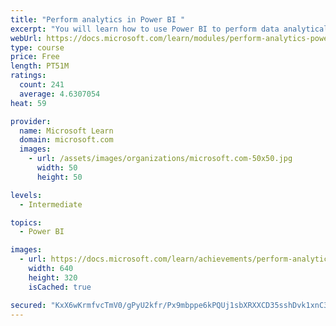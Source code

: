```yaml
---
title: "Perform analytics in Power BI "
excerpt: "You will learn how to use Power BI to perform data analytical functions, how to identify outliers in your data, how to group data together, and how to bin data for analysis. You will also learn how to perform time series analysis. Finally, you will work with advanced analytic features of Power BI, such as Quick Insights, AI Insights, and the Analyze feature."
webUrl: https://docs.microsoft.com/learn/modules/perform-analytics-power-bi/
type: course
price: Free
length: PT51M
ratings:
  count: 241
  average: 4.6307054
heat: 59

provider:
  name: Microsoft Learn
  domain: microsoft.com
  images:
    - url: /assets/images/organizations/microsoft.com-50x50.jpg
      width: 50
      height: 50

levels:
  - Intermediate

topics:
  - Power BI

images:
  - url: https://docs.microsoft.com/learn/achievements/perform-analytics-power-bi-social.png
    width: 640
    height: 320
    isCached: true

secured: "KxX6wKrmfvcTmV0/gPyU2kfr/Px9mbppe6kPQUj1sbXRXXCD35sshDvk1xnC35m3BVmVTUrAA63uFzpIl/gLHc3dkXNzDjG0rtbFNAzCvuvoduBcHo2FmYPAE/krBbKVe52ZaBHYn+AZ5+gUVpc+cq3qNmpYvGjmB/ziw4kXttdrtiPfWmNrj0FVtVkHp981RVKbsABBPguC65OXpNKfvjSKjdZBoB+mx1SYORTmGK1IG268qmz1cXPxGnEXAdW1tGRfKJQGhO9hgYdaxcyEU13DflkBr8+uW9mP71rjsmmmtkEp2mbdeFOEEfv8rjcoCOmKDE/lSgVbRtWsxBVGm7mvUAAJZpfktUVfXS/jB92t1snD8S8VTGlj4JYMwztV1UrVhV40vmSAUYKdHyAmeA==;sCr/DmfJJGTqKVtmN5DQdw=="
---
```


